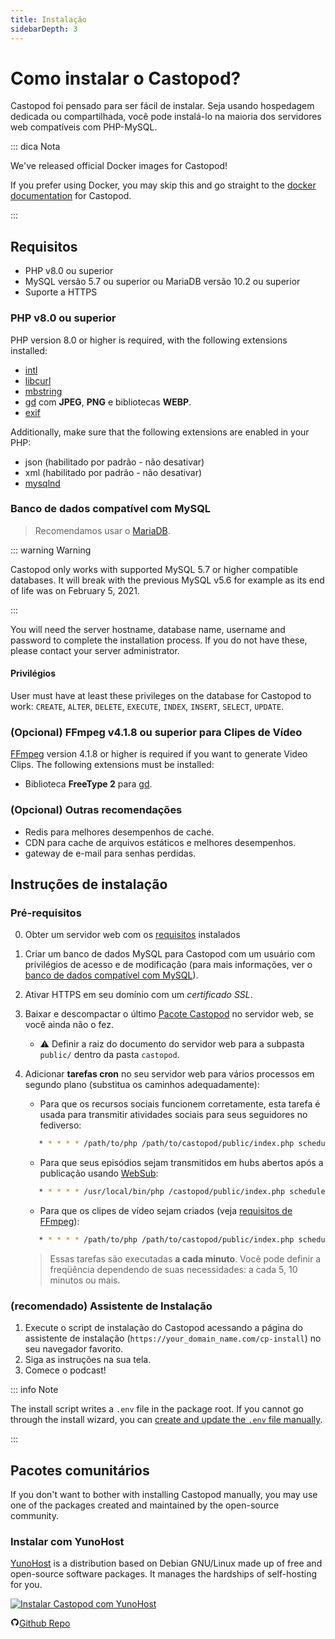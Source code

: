 ```yaml
---
title: Instalação
sidebarDepth: 3
---
```


# Como instalar o Castopod?

Castopod foi pensado para ser fácil de instalar. Seja usando hospedagem dedicada
ou compartilhada, você pode instalá-lo na maioria dos servidores web compatíveis
com PHP-MySQL.

::: dica Nota

We've released official Docker images for Castopod!

If you prefer using Docker, you may skip this and go straight to the
[docker documentation](./docker.md) for Castopod.

:::

## Requisitos

- PHP v8.0 ou superior
- MySQL versão 5.7 ou superior ou MariaDB versão 10.2 ou superior
- Suporte a HTTPS

### PHP v8.0 ou superior

PHP version 8.0 or higher is required, with the following extensions installed:

- [intl](https://php.net/manual/en/intl.requirements.php)
- [libcurl](https://php.net/manual/en/curl.requirements.php)
- [mbstring](https://php.net/manual/en/mbstring.installation.php)
- [gd](https://www.php.net/manual/en/image.installation.php) com **JPEG**,
  **PNG** e bibliotecas **WEBP**.
- [exif](https://www.php.net/manual/en/exif.installation.php)

Additionally, make sure that the following extensions are enabled in your PHP:

- json (habilitado por padrão - não desativar)
- xml (habilitado por padrão - não desativar)
- [mysqlnd](https://php.net/manual/en/mysqlnd.install.php)

### Banco de dados compatível com MySQL

> Recomendamos usar o [MariaDB](https://mariadb.org).

::: warning Warning

Castopod only works with supported MySQL 5.7 or higher compatible databases. It
will break with the previous MySQL v5.6 for example as its end of life was on
February 5, 2021.

:::

You will need the server hostname, database name, username and password to
complete the installation process. If you do not have these, please contact your
server administrator.

#### Privilégios

User must have at least these privileges on the database for Castopod to work:
`CREATE`, `ALTER`, `DELETE`, `EXECUTE`, `INDEX`, `INSERT`, `SELECT`, `UPDATE`.

### (Opcional) FFmpeg v4.1.8 ou superior para Clipes de Vídeo

[FFmpeg](https://www.ffmpeg.org/) version 4.1.8 or higher is required if you
want to generate Video Clips. The following extensions must be installed:

- Biblioteca **FreeType 2** para
  [gd](https://www.php.net/manual/en/image.installation.php).

### (Opcional) Outras recomendações

- Redis para melhores desempenhos de cache.
- CDN para cache de arquivos estáticos e melhores desempenhos.
- gateway de e-mail para senhas perdidas.

## Instruções de instalação

### Pré-requisitos

0. Obter um servidor web com os [requisitos](#requirements) instalados
1. Criar um banco de dados MySQL para Castopod com um usuário com privilégios de
   acesso e de modificação (para mais informações, ver o
   [banco de dados compatível com MySQL](#mysql-compatible-database)).
2. Ativar HTTPS em seu domínio com um _certificado SSL_.
3. Baixar e descompactar o último [Pacote Castopod](https://castopod.org/) no
   servidor web, se você ainda não o fez.
   - ⚠️ Definir a raiz do documento do servidor web para a subpasta `public/`
     dentro da pasta `castopod`.
4. Adicionar **tarefas cron** no seu servidor web para vários processos em
   segundo plano (substitua os caminhos adequadamente):

   - Para que os recursos sociais funcionem corretamente, esta tarefa é usada
     para transmitir atividades sociais para seus seguidores no fediverso:

   ```bash
      * * * * * /path/to/php /path/to/castopod/public/index.php scheduled-activities
   ```

   - Para que seus episódios sejam transmitidos em hubs abertos após a
     publicação usando [WebSub](https://en.wikipedia.org/wiki/WebSub):

   ```bash
      * * * * * /usr/local/bin/php /castopod/public/index.php scheduled-websub-publish
   ```

   - Para que os clipes de vídeo sejam criados (veja
     [requisitos de FFmpeg](#ffmpeg-v418-or-higher-for-video-clips)):

   ```bash
      * * * * * /path/to/php /path/to/castopod/public/index.php scheduled-video-clips
   ```

   > Essas tarefas são executadas **a cada minuto**. Você pode definir a
   > freqüência dependendo de suas necessidades: a cada 5, 10 minutos ou mais.

### (recomendado) Assistente de Instalação

1. Execute o script de instalação do Castopod acessando a página do assistente
   de instalação (`https://your_domain_name.com/cp-install`) no seu navegador
   favorito.
2. Siga as instruções na sua tela.
3. Comece o podcast!

::: info Note

The install script writes a `.env` file in the package root. If you cannot go
through the install wizard, you can
[create and update the `.env` file manually](#alternative-manual-configuration).

:::

## Pacotes comunitários

If you don't want to bother with installing Castopod manually, you may use one
of the packages created and maintained by the open-source community.

### Instalar com YunoHost

[YunoHost](https://yunohost.org/) is a distribution based on Debian GNU/Linux
made up of free and open-source software packages. It manages the hardships of
self-hosting for you.

<div class="flex flex-wrap items-center gap-4">

<a href="https://install-app.yunohost.org/?app=castopod" target="_blank" rel="noopener noreferrer">
   <img src="https://install-app.yunohost.org/install-with-yunohost.svg" alt="Instalar Castopod com YunoHost" class="align-middle" />
</a>

<a href="https://github.com/YunoHost-Apps/castopod_ynh" target="_blank" rel="noopener noreferrer" class="inline-flex items-center px-4 py-[.3rem] mx-auto font-semibold text-center text-black rounded-md gap-x-1 border-2 border-solid border-[#333] hover:no-underline hover:bg-gray-100"><svg
   xmlns="http://www.w3.org/2000/svg" viewBox="0 0 24 24" width="1em" height="1em"
   class="text-xl"><path fill="none" d="M0 0h24v24H0z"/><path d="M12 2A10 10 0 0 0 2 12a10 10 0 0 0 6.84 9.49c.5.09.69-.21.69-.48l-.02-1.86c-2.51.46-3.16-.61-3.36-1.18-.11-.28-.6-1.17-1.02-1.4-.35-.2-.85-.66-.02-.67.79-.01 1.35.72 1.54 1.02.9 1.52 2.34 1.1 2.91.83a2.1 2.1 0 0 1 .64-1.34c-2.22-.25-4.55-1.11-4.55-4.94A3.9 3.9 0 0 1 6.68 8.8a3.6 3.6 0 0 1 .1-2.65s.83-.27 2.75 1.02a9.28 9.28 0 0 1 2.5-.34c.85 0 1.7.12 2.5.34 1.9-1.3 2.75-1.02 2.75-1.02.54 1.37.2 2.4.1 2.65.63.7 1.02 1.58 1.02 2.68 0 3.84-2.34 4.7-4.56 4.94.36.31.67.91.67 1.85l-.01 2.75c0 .26.19.58.69.48A10.02 10.02 0 0 0 22 12 10 10 0 0 0 12 2z"/></svg>Github
Repo</a>

</div>
